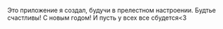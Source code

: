Это приложение я создал, будучи в прелестном настроении. Будтье счастливы! С новым годом! И пусть у всех все сбудется<3
